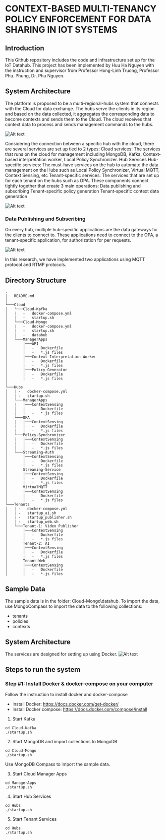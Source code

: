 # CONTEXT-BASED MULTI-TENANCY POLICY ENFORCEMENT FOR DATA SHARING IN IOT SYSTEMS
## Introduction
This Github repository includes the code and infrastructure set up for the IoT Datahub. 
This project has been implemented by Huu Ha Nguyen with the instruction and supervisor from Professor  Hong-Linh Truong,  Professor Phu. Phung, Dr. Phu Nguyen. 


## System Architecture

The platform is proposed to be a multi-regional-hubs system that connects with the Cloud for data exchange. The hubs serve the clients in its region and based on the data collected, it aggregates the corresponding data to become contexts and sends them to the Cloud. The cloud receives that context data to process and sends management commands to the hubs. 

![Alt text](/readme/img/cloud-hubs-architecture.png?raw=true "Multiple region architecture")

Considering the connection between a specific hub with the cloud, there are several services are set up tied to 2 types: 
Cloud services: The services that runs on the cloud for management including MongoDB, Kafka, Context-based interpretation worker, Local Policy Synchronizer.
Hub Services
Hub-specific services: The must-have services on the hub to automate the data management on the Hubs such as Local Policy Synchronizer, Virtual MQTT, Context Sensing, etc
Tenant-specific services: The services that are set up for each tenant on the hubs such as OPA.
These components connect tightly together that create 3 main operations: 
Data publishing and subscribing
Tenant-specific policy generation
Tenant-specific context data generation

![Alt text](/readme/img/cloud-hub-architecture.png?raw=true "Cloud-Hub Architecture")


### Data Publishing and Subscribing
On every hub, multiple hub-specific applications are the data gateways for the clients to connect to. These applications need to connect to the OPA, a tenant-specific application, for authorization for per requests. 

![Alt text](/readme/img/publish-subscribe-architecture.png?raw=true "Cloud-Hub Architecture")

In this research, we have implemented two applications using MQTT protocol and RTMP protocols.




## Directory Structure

```
.
│   README.md
│
└───Cloud
│   └───Cloud-Kafka
│   |   -   docker-compose.yml
│   |   -   startup.sh
│   └───Cloud-Mongo
│   |   -   docker-compose.yml
│   |   -   startup.sh
│   |   -   datahub
│   └───ManagerApps
│       |───API
│       |   -   Dockerfile
│       |   -   *.js files
│       |───Context-Interpretation-Worker
│       |   -   Dockerfile
│       |   -   *.js files
│       |───Policy-Generator
│       |   -   Dockerfile
│       |   -   *.js files
│   
└───Hubs
│   | -   docker-compose.yml
│   | -   startup.sh
│   └───ManagerApps
│   |   |───ContextSensing
│   |   |   -   Dockerfile
│   |   |   -   *.js files
│   └───OPA
│   |   |───ContextSensing
│   |   |   -   Dockerfile
│   |   |   -   *.js files
│   └───Policy-Synchronizer
│   |   |───ContextSensing
│   |   |   -   Dockerfile
│   |   |   -   *.js files
│   └───Streaming-Auth
│       |───ContextSensing
│       |   -   Dockerfile
│       |   -   *.js files
│       Streaming-Service
│       |───ContextSensing
│       |   -   Dockerfile
│       |   -   *.js files
│       VirtualMQTT
│       |───ContextSensing
│       |   -   Dockerfile
│       |   -   *.js files
└───Tenants
│   | -   docker-compose.yml
│   | -   startup_ai.sh
│   | -   startup_publisher.sh
│   | -   startup_web.sh
│   └───Tenant-1: Video Publisher
│       |───ContextSensing
│       |   -   Dockerfile
│       |   -   *.js files
│       Tenant-2: AI
│       |───ContextSensing
│       |   -   Dockerfile
│       |   -   *.js files
│       Tenant-Web
│       |───ContextSensing
│       |   -   Dockerfile
│       |   -   *.js files

```


## Sample Data

The sample data is in the folder: Cloud-Mongo\datahub.
To import the data, use MongoCompass to import the data to the following collections:
- tenants
- policies
- contexts


## System Architecture
The services are designed for setting up using Docker. 
![Alt text](/readme/img/system_architecture.png?raw=true "System Architecture")


## Steps to run the system


### Step #1: Install Docker & docker-compose on your computer
Follow the instruction to install docker and docker-compose
- Install Docker:  https://docs.docker.com/get-docker/
- Install Docker compose: https://docs.docker.com/compose/install

1. Start Kafka
```
cd Cloud-Kafka
./startup.sh
```

2. Start MongoDB and import collections to MongoDB
```
cd Cloud-Mongo
./startup.sh
```

Use MongoDB Compass to import the sample data.

3. Start Cloud Manager Apps

```
cd ManagerApps
./startup.sh
```

4. Start Hub Services

```
cd Hubs
./startup.sh
```


5. Start Tenant Services

```
cd Hubs
./startup.sh
```


